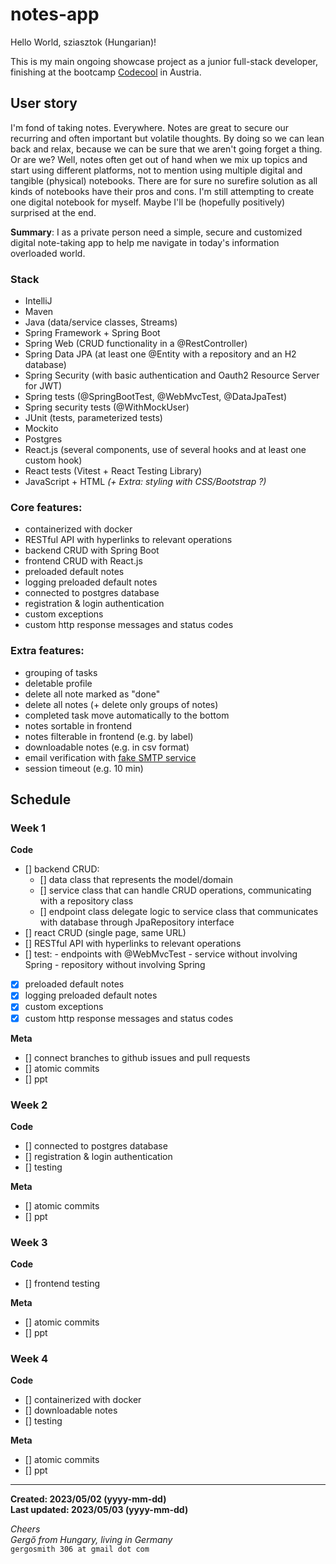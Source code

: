 # notes-app

Hello World, sziasztok (Hungarian)!

This is my main ongoing showcase project as a junior full-stack developer, finishing at the bootcamp [Codecool](https://codecool.com/at/) in Austria.

## User story ##
I'm fond of taking notes. Everywhere. Notes are great to secure our recurring and often important but volatile thoughts. By doing so we can lean back and relax, because we can be sure that we aren't going forget a thing. Or are we? Well, notes often get out of hand when we mix up topics and start using different platforms, not to mention using multiple digital and tangible (physical) notebooks. There are for sure no surefire solution as all kinds of notebooks have their pros and cons. I'm still attempting to create one digital notebook for myself. Maybe I'll be (hopefully positively) surprised at the end. 

**Summary**: I as a private person need a simple, secure and customized digital note-taking app to help me navigate in today's information overloaded world.

### Stack ###
- IntelliJ
- Maven
- Java (data/service classes, Streams)
- Spring Framework + Spring Boot
- Spring Web (CRUD functionality in a @RestController)
- Spring Data JPA (at least one @Entity with a repository and an H2 database)
- Spring Security (with basic authentication and Oauth2 Resource  Server for JWT)
- Spring tests (@SpringBootTest, @WebMvcTest, @DataJpaTest)
- Spring security tests (@WithMockUser)
- JUnit (tests, parameterized tests)
- Mockito
- Postgres
- React.js (several components, use of several hooks and at least one custom hook)
- React tests (Vitest + React Testing Library)
- JavaScript + HTML _(+ Extra: styling with CSS/Bootstrap ?)_

### Core features: ###
- containerized with docker
- RESTful API with hyperlinks to relevant operations
- backend CRUD with Spring Boot
- frontend CRUD with React.js
- preloaded default notes
- logging preloaded default notes
- connected to postgres database
- registration & login authentication
- custom exceptions
- custom http response messages and status codes

### Extra features: ###
- grouping of tasks
- deletable profile
- delete all note marked as "done"
- delete all notes (+ delete only groups of notes)
- completed task move automatically to the bottom
- notes sortable in frontend
- notes filterable in frontend (e.g. by label)
- downloadable notes (e.g. in csv format)
- email verification with [fake SMTP service](https://ethereal.email/)
- session timeout (e.g. 10 min)

## Schedule ##

### Week 1 ###

**Code**
- [] backend CRUD: 
    - [] data class that represents the model/domain
    - [] service class that can handle CRUD operations, communicating with a repository class
    - [] endpoint class delegate logic to service class that communicates with database through JpaRepository interface
- [] react CRUD (single page, same URL)
- [] RESTful API with hyperlinks to relevant operations
- [] test: - endpoints with @WebMvcTest
        - service without involving Spring
        - repository without involving Spring

- [x] preloaded default notes
- [x] logging preloaded default notes
- [x] custom exceptions
- [x] custom http response messages and status codes

**Meta**
- [] connect branches to github issues and pull requests
- [] atomic commits
- [] ppt

### Week 2 ###

**Code**
- [] connected to postgres database
- [] registration & login authentication
- [] testing

**Meta**
- [] atomic commits
- [] ppt

### Week 3 ###

**Code**
- [] frontend testing

**Meta**
- [] atomic commits
- [] ppt

### Week 4 ###

**Code**
- [] containerized with docker
- [] downloadable notes
- [] testing

**Meta**
- [] atomic commits
- [] ppt

---

**Created: 2023/05/02 (yyyy-mm-dd) <br />
Last updated: 2023/05/03 (yyyy-mm-dd)**

_Cheers <br />
Gergő from Hungary, living in Germany_<br />
`gergosmith 306 at gmail dot com`
